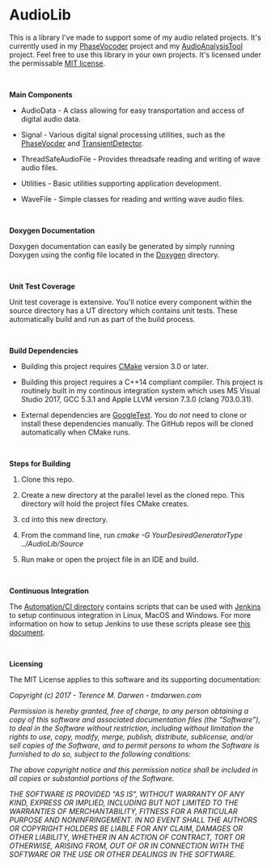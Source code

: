 AudioLib
========

This is a library I've made to support some of my audio related projects.  It's currently used in my [PhaseVocoder](https://github.com/tmdarwen/PhaseVocoder) project and my [AudioAnalysisTool](https://github.com/tmdarwen/AudioAnalysisTool) project.  Feel free to use this library in your own projects.  It's licensed under the permissable [MIT license](https://en.wikipedia.org/wiki/MIT_License).

 

**Main Components**

-   AudioData - A class allowing for easy transportation and access of digital audio data. 

-   Signal - Various digital signal processing utilities, such as the [PhaseVocder](Documentation/HowThePhaseVocoderWorks.md) and [TransientDetector](Documentation/TransientDetection.md).

-   ThreadSafeAudioFile - Provides threadsafe reading and writing of wave audio files.

-   Utilities - Basic utilities supporting application development.

-   WaveFile - Simple classes for reading and writing wave audio files.

 

**Doxygen Documentation**

Doxygen documentation can easily be generated by simply running Doxygen using the config file located in the [Doxygen](Doxygen) directory.

 

**Unit Test Coverage**

Unit test coverage is extensive.  You'll notice every component within the source directory has a UT directory which contains unit tests.  These automatically build and run as part of the build process.

 

**Build Dependencies**

-   Building this project requires [CMake](https://cmake.org) version 3.0 or later.

-   Building this project requires a C++14 compliant compiler.  This project is routinely built in my continous integration system which uses MS Visual Studio 2017, GCC 5.3.1 and Apple LLVM version 7.3.0 (clang 703.0.31).

-   External dependencies are [GoogleTest](https://github.com/google/googletest).  You do *not* need to clone or install these dependencies manually. The GitHub repos will be cloned automatically when CMake runs.

 

**Steps for Building**

1.   Clone this repo.

2.   Create a new directory at the parallel level as the cloned repo.  This directory will hold the project files CMake creates.

3.   cd into this new directory.

4.   From the command line, run _cmake -G YourDesiredGeneratorType ../AudioLib/Source_

5.   Run make or open the project file in an IDE and build.

 


**Continuous Integration**

The [Automation/CI directory](/Automation/CI) contains scripts that can be used with [Jenkins](https://jenkins.io/) to setup continuous integration in Linux, MacOS and Windows.  For more information on how to setup Jenkins to use these scripts please see [this document](https://github.com/tmdarwen/PhaseVocoder/tree/master/Documentation/JenkinsSetup.md).

 


**Licensing**

The MIT License applies to this software and its supporting documentation:

*Copyright (c) 2017 - Terence M. Darwen - tmdarwen.com*

*Permission is hereby granted, free of charge, to any person obtaining a copy of
this software and associated documentation files (the "Software"), to deal in
the Software without restriction, including without limitation the rights to
use, copy, modify, merge, publish, distribute, sublicense, and/or sell copies of
the Software, and to permit persons to whom the Software is furnished to do so,
subject to the following conditions:*

*The above copyright notice and this permission notice shall be included in all
copies or substantial portions of the Software.*

*THE SOFTWARE IS PROVIDED "AS IS", WITHOUT WARRANTY OF ANY KIND, EXPRESS OR
IMPLIED, INCLUDING BUT NOT LIMITED TO THE WARRANTIES OF MERCHANTABILITY, FITNESS
FOR A PARTICULAR PURPOSE AND NONINFRINGEMENT. IN NO EVENT SHALL THE AUTHORS OR
COPYRIGHT HOLDERS BE LIABLE FOR ANY CLAIM, DAMAGES OR OTHER LIABILITY, WHETHER
IN AN ACTION OF CONTRACT, TORT OR OTHERWISE, ARISING FROM, OUT OF OR IN
CONNECTION WITH THE SOFTWARE OR THE USE OR OTHER DEALINGS IN THE SOFTWARE.*
